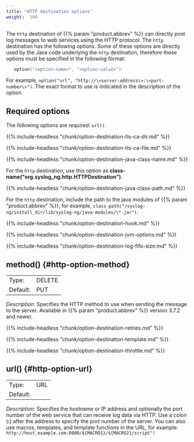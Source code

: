 ```yaml
---
title: "HTTP destination options"
weight:  100
---
```

<!-- DISCLAIMER: This file is based on the syslog-ng Open Source Edition documentation https://github.com/balabit/syslog-ng-ose-guides/commit/2f4a52ee61d1ea9ad27cb4f3168b95408fddfdf2 and is used under the terms of The syslog-ng Open Source Edition Documentation License. The file has been modified by Axoflow. -->

The `http` destination of {{% param "product.abbrev" %}} can directly post log messages to web services using the HTTP protocol. The `http` destination has the following options. Some of these options are directly used by the Java code underlying the `http` destination, therefore these options must be specified in the following format:

```c
   option("<option-name>", "<option-value>")

```

For example, `option("url", "http://\<server-address\>:\<port-number\>")`. The exact format to use is indicated in the description of the option.


## Required options

The following options are required: `url()`.



{{% include-headless "chunk/option-destination-tls-ca-dir.md" %}}



{{% include-headless "chunk/option-destination-tls-ca-file.md" %}}



{{% include-headless "chunk/option-destination-java-class-name.md" %}}

For the `http` destination, use this option as **class-name("org.syslog_ng.http.HTTPDestination")**.



{{% include-headless "chunk/option-destination-java-class-path.md" %}}

For the `http` destination, include the path to the java modules of {{% param "product.abbrev" %}}, for example, `class-path("/syslog-ng/install_dir/lib/syslog-ng/java-modules/\*.jar")`.


{{% include-headless "chunk/option-destination-hook.md" %}}

{{% include-headless "chunk/option-destination-jvm-options.md" %}}

{{% include-headless "chunk/option-destination-log-fifo-size.md" %}}


## method() {#http-option-method}

|          |                                                    |
| -------- | -------------------------------------------------- |
| Type:    | DELETE | HEAD | GET | OPTIONS | POST | PUT | TRACE |
| Default: | PUT                                                |

*Description:* Specifies the HTTP method to use when sending the message to the server. Available in {{% param "product.abbrev" %}} version 3.7.2 and newer.

{{% include-headless "chunk/option-destination-retries.md" %}}

{{% include-headless "chunk/option-destination-template.md" %}}

{{% include-headless "chunk/option-destination-throttle.md" %}}


## url() {#http-option-url}

|          |     |
| -------- | --- |
| Type:    | URL |
| Default: |     |

*Description:* Specifies the hostname or IP address and optionally the port number of the web service that can receive log data via HTTP. Use a colon (**:**) after the address to specify the port number of the server. You can also use macros, templates, and template functions in the URL, for example: `http://host.example.com:8080/${MACRO1}/${MACRO2}/script")`

